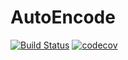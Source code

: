 # AutoEncode

[![Build Status](https://github.com/mrazomej/AutoEncode.jl/actions/workflows/CI.yml/badge.svg?branch=main)](https://github.com/mrazomej/AutoEncode.jl/actions/workflows/CI.yml?query=branch%3Amain)
[![codecov](https://codecov.io/gh/mrazomej/AutoEncode.jl/graph/badge.svg?token=9DKTMW94G5)](https://codecov.io/gh/mrazomej/AutoEncode.jl)